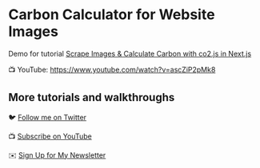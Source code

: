# Carbon Calculator for Website Images

Demo for tutorial [Scrape Images & Calculate Carbon with co2.js in Next.js](https://www.youtube.com/colbyfayock)

📺 YouTube: https://www.youtube.com/watch?v=ascZiP2pMk8

## More tutorials and walkthroughs

🐦 [Follow me on Twitter](https://twitter.com/colbyfayock)

📺 [Subscribe on YouTube](https://www.youtube.com/colbyfayock)

✉️ [Sign Up for My Newsletter](https://colbyfayock.com/newsletter)
